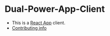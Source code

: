 # Dual-Power-App-Client

- This is a [React App](https://reactjs.org) client.
- [Contributing info](./CONTRIBUTING.md)
